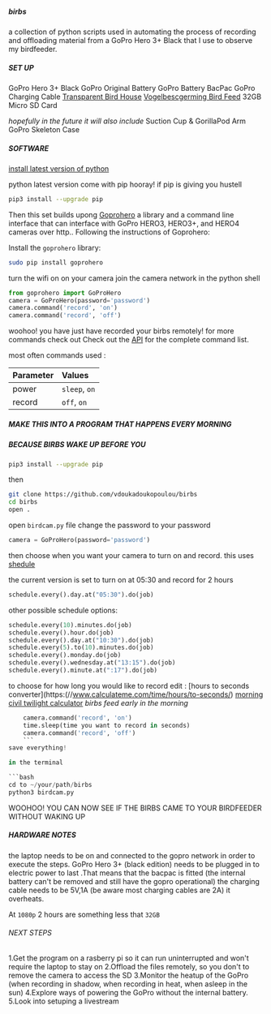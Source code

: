 ##### birbs
a collection of python scripts used in automating the process of recording and offloading material from a GoPro Hero 3+ Black that I use to observe my birdfeeder.

##### SET UP
GoPro Hero 3+ Black
GoPro Original Battery
GoPro Battery BacPac
GoPro Charging Cable
[Transparent Bird House](https://www.amazon.com/iFCOW-Transparent-Acrylic-Absorption-Installation/dp/B084L14RCT/ref=sr_1_29?dchild=1&keywords=acrylic+bird+feeders&qid=1587835858&sr=8-29)
[Vogelbescgerming Bird Feed](https://www.vogelbeschermingshop.nl/4-seizoenenstrooivoer-met-meelwormen-25-kg)
32GB Micro SD Card

*hopefully in the future it will also include*
Suction Cup & GorillaPod Arm
GoPro Skeleton Case


##### SOFTWARE
[install latest version of python](https://www.python.org/downloads/)

python latest version come with pip hooray!
if pip is giving you hustell

```bash
pip3 install --upgrade pip
```

Then this set builds upong [Goprohero](https://github.com/joshvillbrandt/goprohero) a library and a command line interface that can interface with GoPro HERO3, HERO3+, and HERO4 cameras over http.. Following the instructions of Goprohero:

Install the `goprohero` library:

```bash
sudo pip install goprohero
```
turn the wifi on on your camera
join the camera network
in the python shell

```python
from goprohero import GoProHero
camera = GoProHero(password='password')
camera.command('record', 'on')
camera.command('record', 'off')
```

woohoo! you have just have recorded your birbs remotely!
for more commands check out Check out the [API](https://github.com/joshvillbrandt/goprohero/blob/master/docs/API.md) for the complete command list.

most often commands used :

Parameter | Values
--- |:---
power | `sleep`, `on`
record | `off`, `on`
  
##### MAKE THIS INTO A PROGRAM THAT HAPPENS EVERY MORNING
##### BECAUSE BIRBS WAKE UP BEFORE YOU

```bash
pip3 install --upgrade pip
```
then

```bash
git clone https://github.com/vdoukadoukopoulou/birbs
cd birbs
open .
```

open `birdcam.py` file 
change the password to your password

```python
camera = GoProHero(password='password')
```
then choose when you want your camera to turn on and record.
this uses [shedule](https://pypi.org/project/schedule/)

the current version is set to turn on at 05:30 and record for 2 hours
```python
schedule.every().day.at("05:30").do(job)
```

other possible schedule options:
```python
schedule.every(10).minutes.do(job)
schedule.every().hour.do(job)
schedule.every().day.at("10:30").do(job)
schedule.every(5).to(10).minutes.do(job)
schedule.every().monday.do(job)
schedule.every().wednesday.at("13:15").do(job)
schedule.every().minute.at(":17").do(job)
```

to choose for how long you would like to record edit :
[hours to seconds converter](https:(//www.calculateme.com/time/hours/to-seconds/)
[morning civil twilight calculator](https://www.suntoday.org/sunrise-sunset/tomorrow.html)
*birbs feed early in the morning*

```python
    camera.command('record', 'on')
    time.sleep(time you want to record in seconds)
    camera.command('record', 'off')
    ```
save everything!

in the terminal

```bash
cd to ~/your/path/birbs
python3 birdcam.py
```
WOOHOO! YOU CAN NOW SEE IF THE BIRBS CAME TO YOUR BIRDFEEDER WITHOUT WAKING UP



##### HARDWARE NOTES
the laptop needs to be on and connected to the gopro network in order to execute the steps.
GoPro Hero 3+ (black edition) needs to be plugged in to electric power to last .That means that the bacpac is fitted (the internal battery can't be removed and still have the gopro operational) the charging cable needs to be 5V,1A (be aware most charging cables are 2A)
it overheats.

At `1080p` 2 hours are something less that `32GB`

###### NEXT STEPS
1.Get the program on a rasberry pi so it can run uninterrupted and won't require the laptop to stay on
2.Offload the files remotely, so you don't to remove the camera to access the SD
3.Monitor the heatup of the GoPro (when recording in shadow, when recording in heat, when asleep in the sun)
4.Explore ways of powering the GoPro without the internal battery.
5.Look into setuping a livestream
